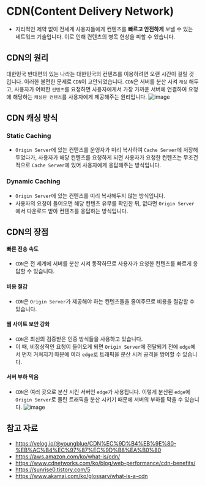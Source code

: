 # CDN(Content Delivery Network)
- 지리적인 제약 없이 전세계 사용자들에게 컨텐츠를 **빠르고 안전하게** 보낼 수 있는 네트워크 기술입니다. 이로 인해 컨텐츠의 병목 현상을 피할 수 있습니다.
## CDN의 원리
대한민국 반대편의 있는 나라는 대한민국의 컨텐츠를 이용하려면 오랜 시간이 걸릴 것 입니다. 이러한 불편한 문제로 `CDN`이 고안되었습니다.  `CDN`은 서버를 분산 시켜 `캐싱` 해두고, 사용자가 어떠한 `컨텐츠`를 요청하면 사용자에게서 가장 가까운 서버에 연결하여 요청에 해당하는 `캐싱된 컨텐츠`를 사용자에게 제공해주는 원리입니다.
![image](https://github.com/user-attachments/assets/d58f1977-577a-4b51-aef1-225bce31fd9a)
## CDN 캐싱 방식
### Static Caching
- `Origin Server`에 있는 컨텐츠를 운영자가 미리 복사하여 `Cache Server`에 저장해두었다가, 사용자가 해당 컨텐츠를 요청하게 되면 사용자가 요청한 컨텐츠는 무조건적으로 `Cache Server`에 있어 사용자에게 응답해주는 방식입니다.
### Dynamic Caching
- `Origin Server`에 있는 컨텐츠를 미리 복사해두지 않는 방식입니다.
- 사용자의 요청이 들어오면 해당 컨텐츠 유무를 확인한 뒤, 없다면 `Origin Server`에서 다운로드 받아 컨텐츠를 응답하는 방식입니다.
## CDN의 장점
#### 빠른 전송 속도
- `CDN`은 전 세계에 서버를 분산 시켜 동작하므로 사용자가 요청한 컨텐츠를 빠르게 응답할 수 있습니다.
#### 비용 절감
- `CDN`은 `Origin Server`가 제공해야 하는 컨텐츠들을 줄여주므로 비용을 절감할 수 있습니다.
#### 웹 사이트 보안 강화
- `CDN`은 최신의 검증받은 인증 방식들을 사용하고 있습니다.
- 이 때, 비정상적인 요청이 들어오게 되면 `Origin Server`에 전달되기 전에 `edge`에서 먼저 거쳐지기 때문에 여러 `edge`로 트래픽을 분산 시켜 공격을 방어할 수 있습니다.
#### 서버 부하 막음
- `CDN`은 여러 곳으로 분산 시킨 서버인 `edge`가 사용됩니다. 이렇게 분산된 `edge`에 `Origin Server`로 몰린 트래픽을  분산 시키기 때문에 서버의 부하를 막을 수 있습니다.
![image](https://github.com/user-attachments/assets/266678d2-a5fa-487b-ba1b-ca2508ce3e90)
## 참고 자료
- https://velog.io/@youngblue/CDN%EC%9D%B4%EB%9E%80-%EB%AC%B4%EC%97%87%EC%9D%B8%EA%B0%80
- https://aws.amazon.com/ko/what-is/cdn/
- https://www.cdnetworks.com/ko/blog/web-performance/cdn-benefits/
- https://sunrise0.tistory.com/5
- https://www.akamai.com/ko/glossary/what-is-a-cdn